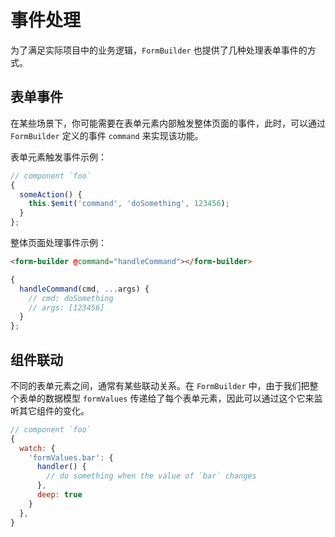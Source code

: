 # 事件处理

为了满足实际项目中的业务逻辑，`FormBuilder` 也提供了几种处理表单事件的方式。

## 表单事件

在某些场景下，你可能需要在表单元素内部触发整体页面的事件，此时，可以通过 `FormBuilder` 定义的事件 `command` 来实现该功能。

表单元素触发事件示例：

```js
// component `foo`
{
  someAction() {
    this.$emit('command', 'doSomething', 123456);
  }
};
```

整体页面处理事件示例：

```html
<form-builder @command="handleCommand"></form-builder>
```

```js
{
  handleCommand(cmd, ...args) {
    // cmd: doSomething
    // args: [123456]
  }
};
```

## 组件联动

不同的表单元素之间，通常有某些联动关系。在 `FormBuilder` 中，由于我们把整个表单的数据模型 `formValues` 传递给了每个表单元素，因此可以通过这个它来监听其它组件的变化。

```js
// component `foo`
{
  watch: {
    'formValues.bar': {
      handler() {
        // do something when the value of `bar` changes
      },
      deep: true
    }
  },
}
```
